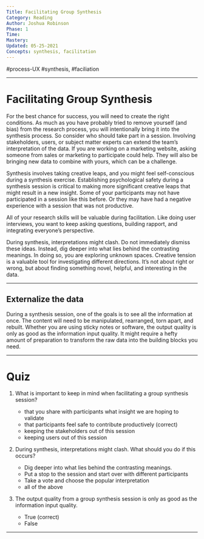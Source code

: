 ```yaml
---
Title: Facilitating Group Synthesis  
Category: Reading
Author: Joshua Robinson
Phase: 1
Time: 
Mastery: 
Updated: 05-25-2021
Concepts: synthesis, facilitation
---
```

#process-UX 
#synthesis, #faciliation 

---
# Facilitating Group Synthesis 
For the best chance for success, you will need to create the right conditions. As much as you have probably tried to remove yourself (and bias) from the research process, you will intentionally bring it into the synthesis process. So consider who should take part in a session. Involving stakeholders, users, or subject matter experts can extend the team’s interpretation of the data. If you are working on a marketing website, asking someone from sales or marketing to participate could help. They will also be bringing new data to combine with yours, which can be a challenge. 

Synthesis involves taking creative leaps, and you might feel self-conscious during a synthesis exercise. Establishing psychological safety during a synthesis session is critical to making more significant creative leaps that might result in a new insight. Some of your participants may not have participated in a session like this before. Or they may have had a negative experience with a session that was not productive. 

All of your research skills will be valuable during facilitation. Like doing user interviews, you want to keep asking questions, building rapport, and integrating everyone’s perspective. 

During synthesis, interpretations might clash. Do not immediately dismiss these ideas. Instead, dig deeper into what lies behind the contrasting meanings. In doing so, you are exploring unknown spaces. Creative tension is a valuable tool for investigating different directions. It’s not about right or wrong, but about finding something novel, helpful, and interesting in the data. 

---
## Externalize the data
During a synthesis session, one of the goals is to see all the information at once. The content will need to be manipulated, rearranged, torn apart, and rebuilt. Whether you are using sticky notes or software, the output quality is only as good as the information input quality. It might require a hefty amount of preparation to transform the raw data into the building blocks you need. 

---

# Quiz
1. What is important to keep in mind when facilitating a group synthesis session?
	- that you share with participants what insight we are hoping to validate
	- that participants feel safe to contribute productively (correct)
	- keeping the stakeholders out of this session
	- keeping users out of this session

2. During synthesis, interpretations might clash. What should you do if this occurs?
	- Dig deeper into what lies behind the contrasting meanings.
	- Put a stop to the session and start over with different participants
	- Take a vote and choose the popular interpretation
	- all of the above

3. The output quality from a group synthesis session is only as good as the information input quality. 
	- True (correct)
	- False

___
